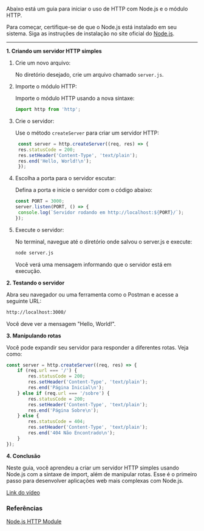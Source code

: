 Abaixo está um guia para iniciar o uso de HTTP com Node.js e o módulo HTTP.

Para começar, certifique-se de que o Node.js está instalado em seu sistema. Siga as instruções de instalação no site oficial do [Node.js](https://nodejs.org/pt/download/package-manager).

---

**1. Criando um servidor HTTP simples**

1. Crie um novo arquivo:

    No diretório desejado, crie um arquivo chamado `server.js`.

2. Importe o módulo HTTP:

   Importe o módulo HTTP usando a nova sintaxe:

   ```javascript
   import http from 'http';
   ```

3. Crie o servidor:

   Use o método `createServer` para criar um servidor HTTP:

   ```javascript
    const server = http.createServer((req, res) => {
    res.statusCode = 200;
    res.setHeader('Content-Type', 'text/plain');
    res.end('Hello, World!\n');
    });
   ```

4. Escolha a porta para o servidor escutar:

   Defina a porta e inicie o servidor com o código abaixo:

   ```javascript
   const PORT = 3000;
   server.listen(PORT, () => {
    console.log(`Servidor rodando em http://localhost:${PORT}/`);
   });
   ```

5. Execute o servidor:

   No terminal, navegue até o diretório onde salvou o server.js e execute:

   ```bash
   node server.js
   ```

   Você verá uma mensagem informando que o servidor está em execução.

**2. Testando o servidor**

Abra seu navegador ou uma ferramenta como o Postman e acesse a seguinte URL:

```bash
http://localhost:3000/
```

Você deve ver a mensagem "Hello, World!".

**3. Manipulando rotas**

Você pode expandir seu servidor para responder a diferentes rotas. Veja como:

```javascript
const server = http.createServer((req, res) => {
    if (req.url === '/') {
        res.statusCode = 200;
        res.setHeader('Content-Type', 'text/plain');
        res.end('Página Inicial\n');
    } else if (req.url === '/sobre') {
        res.statusCode = 200;
        res.setHeader('Content-Type', 'text/plain');
        res.end('Página Sobre\n');
    } else {
        res.statusCode = 404;
        res.setHeader('Content-Type', 'text/plain');
        res.end('404 Não Encontrado\n');
    }
});
```

**4. Conclusão**

Neste guia, você aprendeu a criar um servidor HTTP simples usando Node.js com a sintaxe de import, além de manipular rotas. Esse é o primeiro passo para desenvolver aplicações web mais complexas com Node.js.


[Link do vídeo](https://www.youtube.com/watch?v=QnTCre0HHv8&list=PLJ_KhUnlXUPtbtLwaxxUxHqvcNQndmI4B&index=7)

### Referências
[Node.js HTTP Module](https://www.w3schools.com/nodejs/nodejs_http.asp)

